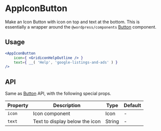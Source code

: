 # AppIconButton

Make an Icon Button with icon on top and text at the bottom. This is essentially a wrapper around the `@wordpress/components` [Button](https://github.com/WordPress/gutenberg/tree/master/packages/components/src/button) component.

## Usage

```jsx
<AppIconButton
	icon={ <GridiconHelpOutline /> }
	text={ __( 'Help', 'google-listings-and-ads' ) }
/>
```

## API

Same as [Button](https://github.com/WordPress/gutenberg/tree/master/packages/components/src/button) API, with the following special props.

| Property | Description                    | Type   | Default |
| -------- | ------------------------------ | ------ | ------- |
| `icon`   | Icon component                 | Icon   | -       |
| `text`   | Text to display below the icon | String | -       |
